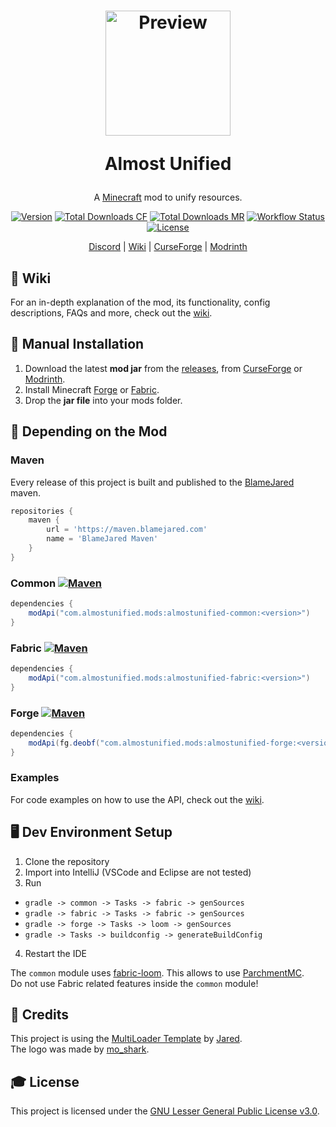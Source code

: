<h1 align="center">
    <a href="https://github.com/AlmostReliable/almostunified"><img src=https://i.imgur.com/3b7Gjkn.png" alt="Preview" width=200></a>
    <p>Almost Unified</p>
</h1>

<div align="center">

A [Minecraft] mod to unify resources.

[![Version][version_badge]][version_link]
[![Total Downloads CF][total_downloads_cf_badge]][curseforge]
[![Total Downloads MR][total_downloads_mr_badge]][modrinth]
[![Workflow Status][workflow_status_badge]][workflow_status_link]
[![License][license_badge]][license]

[Discord] | [Wiki] | [CurseForge] | [Modrinth]

</div>

## **📖 Wiki**
For an in-depth explanation of the mod, its functionality, config descriptions, FAQs and more, check out the [wiki].

## **🔧 Manual Installation**
1. Download the latest **mod jar** from the [releases], from [CurseForge] or [Modrinth].
2. Install Minecraft [Forge] or [Fabric].
3. Drop the **jar file** into your mods folder.

## **🔗 Depending on the Mod**

### Maven
Every release of this project is built and published to the [BlameJared] maven.

```groovy
repositories {
    maven { 
        url = 'https://maven.blamejared.com'
        name = 'BlameJared Maven'
    }
}
```

### Common [![Maven][maven_common_badge]][maven_common_link]
```groovy
dependencies {
    modApi("com.almostunified.mods:almostunified-common:<version>")
}
```

### Fabric [![Maven][maven_fabric_badge]][maven_fabric_link]
```groovy
dependencies {
    modApi("com.almostunified.mods:almostunified-fabric:<version>")
}
```

### Forge [![Maven][maven_forge_badge]][maven_forge_link]
```groovy
dependencies {
    modApi(fg.deobf("com.almostunified.mods:almostunified-forge:<version>"))
}
```

### Examples
For code examples on how to use the API, check out the [wiki][api-wiki].

## **🖥️ Dev Environment Setup**
1. Clone the repository
2. Import into IntelliJ (VSCode and Eclipse are not tested)
3. Run
  - `gradle -> common -> Tasks -> fabric -> genSources`
  - `gradle -> fabric -> Tasks -> fabric -> genSources`
  - `gradle -> forge -> Tasks -> loom -> genSources`
  - `gradle -> Tasks -> buildconfig -> generateBuildConfig`
4. Restart the IDE

The `common` module uses [fabric-loom]. This allows to use [ParchmentMC][parchment].<br>
Do not use Fabric related features inside the `common` module!

## **💚 Credits**
This project is using the [MultiLoader Template] by [Jared].<br>
The logo was made by [mo_shark].

## **🎓 License**
This project is licensed under the [GNU Lesser General Public License v3.0][license].

<!-- Badges -->
[version_badge]: https://img.shields.io/github/v/release/AlmostReliable/almostunified?include_prereleases&style=flat-square
[version_link]: https://github.com/AlmostReliable/almostunified/releases/latest
[total_downloads_cf_badge]: http://cf.way2muchnoise.eu/full_633823.svg?badge_style=flat
[total_downloads_mr_badge]: https://img.shields.io/modrinth/dt/sdaSaQEz?color=5da545&label=Modrinth&style=flat-square
[workflow_status_badge]: https://img.shields.io/github/actions/workflow/status/AlmostReliable/almostunified/build.yml?branch=1.19&style=flat-square
[workflow_status_link]: https://github.com/AlmostReliable/almostunified/actions
[license_badge]: https://img.shields.io/github/license/AlmostReliable/almostunified?style=flat-square
[maven_common_badge]: https://img.shields.io/maven-metadata/v?color=C71A36&label=Latest%20version&logo=Latest%20version&metadataUrl=https%3A%2F%2Fmaven.blamejared.com%2Fcom%2Falmostreliable%2Fmods%2Falmostunified-common%2Fmaven-metadata.xml&style=flat-square
[maven_common_link]: https://maven.blamejared.com/com/almostreliable/mods/almostunified-common/
[maven_fabric_badge]: https://img.shields.io/maven-metadata/v?color=C71A36&label=Latest%20version&logo=Latest%20version&metadataUrl=https%3A%2F%2Fmaven.blamejared.com%2Fcom%2Falmostreliable%2Fmods%2Falmostunified-fabric%2Fmaven-metadata.xml&style=flat-square
[maven_fabric_link]: https://maven.blamejared.com/com/almostreliable/mods/almostunified-fabric/
[maven_forge_badge]: https://img.shields.io/maven-metadata/v?color=C71A36&label=Latest%20version&logo=Latest%20version&metadataUrl=https%3A%2F%2Fmaven.blamejared.com%2Fcom%2Falmostreliable%2Fmods%2Falmostunified-forge%2Fmaven-metadata.xml&style=flat-square
[maven_forge_link]: https://maven.blamejared.com/com/almostreliable/mods/almostunified-forge/

<!-- Links -->
[minecraft]: https://www.minecraft.net/
[discord]: https://discord.com/invite/ThFnwZCyYY
[wiki]: https://github.com/AlmostReliable/almostunified/wiki
[curseforge]: https://www.curseforge.com/minecraft/mc-mods/almost-unified
[modrinth]: https://modrinth.com/mod/almost-unified
[releases]: https://github.com/AlmostReliable/almostunified/releases
[forge]: http://files.minecraftforge.net/
[fabric]: https://fabricmc.net/
[blamejared]: https://maven.blamejared.com
[api-wiki]: https://github.com/AlmostReliable/almostunified/wiki/API
[fabric-loom]: https://github.com/FabricMC/fabric-loom
[parchment]: https://parchmentmc.org/
[multiLoader template]: https://github.com/jaredlll08/MultiLoader-Template
[jared]: https://github.com/jaredlll08
[mo_shark]: https://www.curseforge.com/members/mo_shark
[license]: LICENSE
